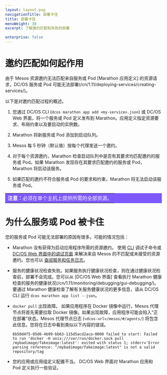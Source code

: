 ```yaml
---
layout: layout.pug
navigationTitle: 部署卡住
title: 部署卡住
menuWeight: 30
excerpt: 了解邀约匹配和失败的部署

enterprise: false
---
```



# 邀约匹配如何起作用

由于 Mesos 资源邀约无法匹配来自服务或 Pod [Marathon 应用定义] 的资源请求，DC/OS 服务或 Pod 可能无法部署(/cn/1.11/deploying-services/creating-services/)。

以下是对邀约匹配过程的概述。

1. 您通过 DC/OS CLI (`dcos marathon app add <my-service>.json`) 或 DC/OS Web 界面，将一个服务或 Pod 定义发布到 Marathon。应用定义指定资源要求、布局约束以及要启动的实例数。

1. Marathon 将新服务或 Pod 添加到启动队列。

1. Mesos 每 5 秒钟（默认值）按每个代理发送一个邀约。

1. 对于每个资源邀约，Marathon 检查启动队列中是否有其要求均匹配邀约的服务或 Pod。如果 Marathon 发现存在其要求匹配邀约的服务或 Pod，Marathon 将启动该服务。

1. 如果匹配的邀约不符合服务或 Pod 的要求和约束，Marathon 将无法启动该服务或 Pod。

  <table class=“table” bgcolor=#7d58ff>
  <tr> 
    <td align=justify style=color:white><strong>注意：</strong>必须在单个主机上提供所需的全部资源。</td> 
  </tr> 
  </table>

# 为什么服务或 Pod 被卡住

您的服务或 Pod 可能无法部署的原因有很多。可能的情况包括：

- Marathon 没有获得为启动应用程序所需的资源邀约。
 使用 [CLI](/cn/1.11/monitoring/debugging/cli-debugging/) 调试子命令或 [DC/OS Web 界面中的调试页面](/cn/1.11/monitoring/debugging/gui-debugging/) 来解决来自 Mesos 的不匹配或未接受的资源邀约。您也可以 [查阅服务和任务日志](/cn/1.11/monitoring/logging/)。

- 服务的健康状况检查失败。如果服务执行健康状况检查，则在通过健康状况检查前，部署不会完成。您可以从 [DC/OS Web 界面] 查看执行 Marathon 健康检查的服务的健康状况(/cn/1.11/monitoring/debugging/gui-debugging/)。要通过 Marathon 健康检查了解有关服务健康状况的更多信息，请从 DC/OS CLI 运行 `dcos marathon app list --json`。

- `docker pull` 出现故障。
 如果应用程序在 Docker 镜像中运行，Mesos 代理节点将首先需要拉取 Docker 镜像。如果出现故障，应用程序可能会陷入“正在部署”状态。Mesos 代理节点日志 (`<dcos-url>/mesos/#/agents/`) 将包含此信息。您将在日志中看到类似以下内容的错误。

  ```
  6b50d4f5-05d6-4b99-bb63-115d5acd2aca-0000 failed to start: Failed to run 'docker -H unix:///var/run/docker.sock pull /mybadimage/fakeimage:latest': exited with status 1; stderr='Error parsing reference: "/mybadimage/fakeimage:latest" is not a valid repository/tag
  ```

- 您的应用或应用组定义配置不当。
 DC/OS Web 界面对 Marathon 应用和 Pod 定义执行一些验证。
